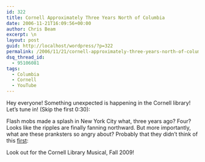 ```yaml
---
id: 322
title: Cornell Approximately Three Years North of Columbia
date: 2006-11-21T16:09:56+00:00
author: Chris Beam
excerpt: \n
layout: post
guid: http://localhost/wordpress/?p=322
permalink: /2006/11/21/cornell-approximately-three-years-north-of-columbia/
dsq_thread_id:
  - 95106081
tags:
  - Columbia
  - Cornell
  - YouTube
---
```

Hey everyone! Something unexpected is happening in the Cornell library! Let&#8217;s tune in! (Skip the first 0:30):

Flash mobs made a splash in New York City what, three years ago? Four? Looks like the ripples are finally fanning northward. But more importantly, what are these pranksters so angry about? Probably that they didn&#8217;t think of this [first](http://www.prangstgrup.com):

Look out for the Cornell Library Musical, Fall 2009!